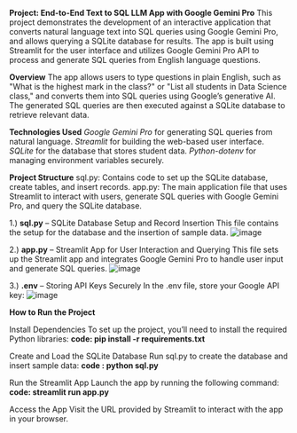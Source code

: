 **Project: End-to-End Text to SQL LLM App with Google Gemini Pro**
This project demonstrates the development of an interactive application that converts natural language text into SQL queries using Google Gemini Pro, and allows querying a SQLite database for results. The app is built using Streamlit for the user interface and utilizes Google Gemini Pro API to process and generate SQL queries from English language questions.

**Overview**
The app allows users to type questions in plain English, such as "What is the highest mark in the class?" or "List all students in Data Science class," and converts them into SQL queries using Google’s generative AI. The generated SQL queries are then executed against a SQLite database to retrieve relevant data.

**Technologies Used**
*Google Gemini Pro* for generating SQL queries from natural language.
*Streamlit* for building the web-based user interface.
*SQLite* for the database that stores student data.
*Python-dotenv* for managing environment variables securely.

**Project Structure**
sql.py: Contains code to set up the SQLite database, create tables, and insert records.
app.py: The main application file that uses Streamlit to interact with users, generate SQL queries with Google Gemini Pro, and query the SQLite database.

1.) **sql.py** – SQLite Database Setup and Record Insertion This file contains the setup for the database and the insertion of sample data. 
![image](https://github.com/user-attachments/assets/6c434f4e-02fe-4f3c-a750-f6be43fd2ace)

2.) **app.py** – Streamlit App for User Interaction and Querying This file sets up the Streamlit app and integrates Google Gemini Pro to handle user input and generate SQL queries. 
![image](https://github.com/user-attachments/assets/330b5e68-06db-435b-bf6f-41c0c0299a64)

3.) **.env** – Storing API Keys Securely In the .env file, store your Google API key: 
![image](https://github.com/user-attachments/assets/6fb2adc7-f16b-4a09-85ab-27dce00c6b13)

**How to Run the Project**

Install Dependencies To set up the project, you’ll need to install the required Python libraries:
**code: pip install -r requirements.txt**

Create and Load the SQLite Database Run sql.py to create the database and insert sample data: 
**code : python sql.py**

Run the Streamlit App Launch the app by running the following command:
**code: streamlit run app.py**

Access the App Visit the URL provided by Streamlit to interact with the app in your browser.




